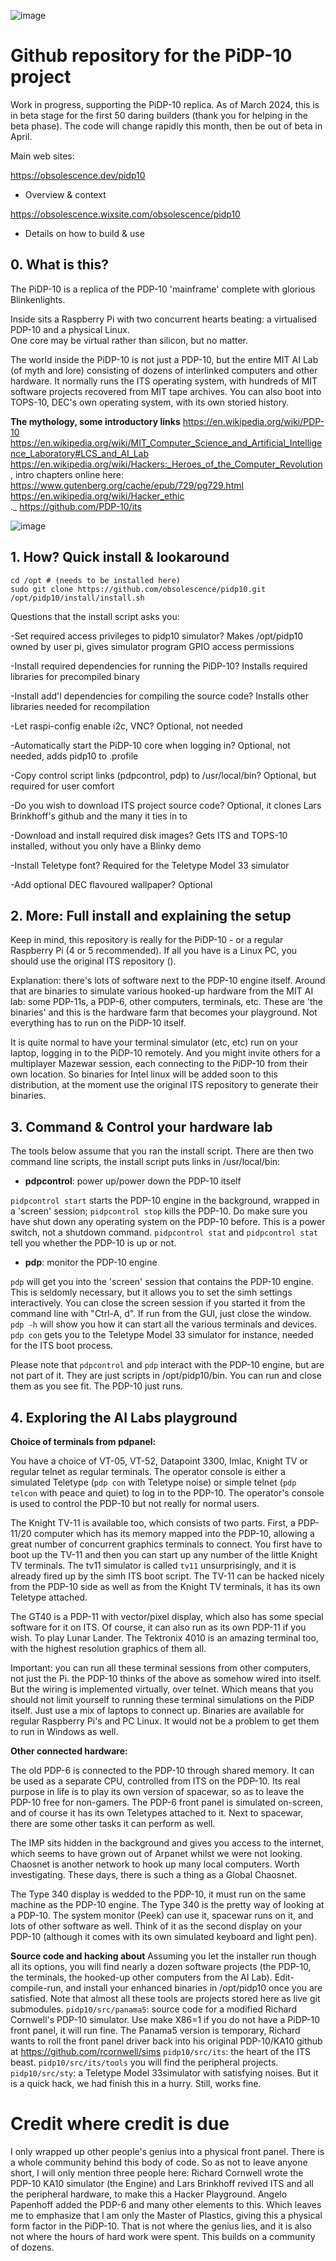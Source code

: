 ![image](https://user-images.githubusercontent.com/7725197/209851202-7e9bab6d-1ec1-4161-99de-54106cb87166.png)

# Github repository for the PiDP-10 project

Work in progress, supporting the PiDP-10 replica. 
As of March 2024, this is in beta stage for the first 50 daring builders (thank you for helping in the beta phase). The code will change rapidly this month, then be out of beta in April.

Main web sites:

https://obsolescence.dev/pidp10
- Overview & context

https://obsolescence.wixsite.com/obsolescence/pidp10
- Details on how to build & use


## 0. What is this?

The PiDP-10 is a replica of the PDP-10 'mainframe' complete with glorious Blinkenlights. 

Inside sits a Raspberry Pi with two concurrent hearts beating: a virtualised PDP-10 and a physical Linux.  
One core may be virtual rather than silicon, but no matter.

The world inside the PiDP-10 is not just a PDP-10, but the entire MIT AI Lab (of myth and lore) consisting of dozens of interlinked computers and other hardware. It normally runs the ITS operating system, with hundreds of MIT software projects recovered from MIT tape archives. You can also boot into TOPS-10, DEC's own operating system, with its own storied history.

**The mythology, some introductory links**
https://en.wikipedia.org/wiki/PDP-10  
https://en.wikipedia.org/wiki/MIT_Computer_Science_and_Artificial_Intelligence_Laboratory#LCS_and_AI_Lab  
https://en.wikipedia.org/wiki/Hackers:_Heroes_of_the_Computer_Revolution , intro chapters online here: https://www.gutenberg.org/cache/epub/729/pg729.html  
https://en.wikipedia.org/wiki/Hacker_ethic  
._
https://github.com/PDP-10/its

![image](https://user-images.githubusercontent.com/7725197/209852125-55c81735-f8c0-4956-8ba1-e912d53338ec.png)

## 1. How? Quick install & lookaround

    cd /opt # (needs to be installed here)
    sudo git clone https://github.com/obsolescence/pidp10.git
    /opt/pidp10/install/install.sh

Questions that the install script asks you:

-Set required access privileges to pidp10 simulator?
	Makes /opt/pidp10 owned by user pi, gives simulator program GPIO access permissions
 
-Install required dependencies for running the PiDP-10?
    Installs required libraries for precompiled binary
    
-Install add'l dependencies for compiling the source code?
	Installs other libraries needed for recompilation
 
-Let raspi-config enable i2c, VNC?
	Optional, not needed
 
-Automatically start the PiDP-10 core when logging in?
	Optional, not needed, adds pidp10 to .profile
 
-Copy control script links (pdpcontrol, pdp) to /usr/local/bin?
	Optional, but required for user comfort
 
-Do you wish to download ITS project source code?
	Optional, it clones Lars Brinkhoff's github and the many it ties in to
 
-Download and install required disk images?
	Gets ITS and TOPS-10 installed, without you only have a Blinky demo
 
-Install Teletype font?
	Required for the Teletype Model 33 simulator
 
-Add optional DEC flavoured wallpaper?
	Optional


## 2. More: Full install and explaining the setup

Keep in mind, this repository is really for the PiDP-10 - or a regular Raspberry Pi (4 or 5 recommended). If all you have is a Linux PC, you should use the original ITS repository ().

Explanation: there's lots of software next to the PDP-10 engine itself. Around that are binaries to simulate various hooked-up hardware from the MIT AI lab: some PDP-11s, a PDP-6, other computers, terminals, etc. These are 'the binaries' and this is the hardware farm that becomes your playground. Not everything has to run on the PiDP-10 itself.

It is quite normal to have your terminal simulator (etc, etc) run on your laptop, logging in to the PiDP-10 remotely. And you might invite others for a  multiplayer Mazewar session, each connecting to the PiDP-10 from their own location. So binaries for Intel linux will be added soon to this distribution, at the moment use the original ITS repository to generate their binaries. 


## 3. Command & Control your hardware lab

The tools below assume that you ran the install script. There are then two command line scripts, the install script puts links in /usr/local/bin:

- **pdpcontrol**: power up/power down the PDP-10 itself

`pidpcontrol start` starts the PDP-10 engine in the background, wrapped in a 'screen' session; `pidpcontrol stop` kills the PDP-10. Do make sure you have shut down any operating system on the PDP-10 before. This is a power switch, not a shutdown command. `pidpcontrol stat` and `pidpcontrol stat` tell you whether the PDP-10 is up or not.

- **pdp**: monitor the PDP-10 engine

`pdp` will get you into the 'screen' session that contains the PDP-10 engine. This is seldomly necessary, but it allows you to set the simh settings interactively. You can close the screen session if you started it from the command line with "Ctrl-A, d". If run from the GUI, just close the window.
`pdp -h` will show you how it can start all the various terminals and devices. `pdp con` gets you to the Teletype Model 33 simulator for instance, needed for the ITS boot process.

Please note that `pdpcontrol` and `pdp` interact with the PDP-10 engine, but are not part of it. They are just scripts in /opt/pidp10/bin. You can run and close them as you see fit. The PDP-10 just runs.


## 4. Exploring the AI Labs playground

**Choice of terminals from pdpanel:**

You have a choice of VT-05, VT-52, Datapoint 3300, Imlac, Knight TV or regular telnet as regular terminals. The operator console is either a simulated Teletype (`pdp con` with Teletype noise) or simple telnet (`pdp telcon` with peace and quiet) to log in to the PDP-10. The operator's console is used to control the PDP-10 but not really for normal users.

The Knight TV-11 is available too, which consists of two parts. First, a PDP-11/20 computer which has its memory mapped into the PDP-10, allowing a great number of concurrent graphics terminals to connect. You first have to boot up the TV-11 and then you can start up any number of the little Knight TV terminals. The tv11 simulator is called `tv11` unsurprisingly, and it is already fired up by the simh ITS boot script. The TV-11 can be hacked nicely from the PDP-10 side as well as from the Knight TV terminals, it has its own Teletype attached.

The GT40 is a PDP-11 with vector/pixel display, which also has some special software for it on ITS. Of course, it can also run as its own PDP-11 if you wish. To play Lunar Lander. The Tektronix 4010 is an amazing terminal too, with the highest resolution graphics of them all.

Important: you can run all these terminal sessions from other computers, not just the Pi. the PDP-10 thinks of the above as somehow wired into itself. But the wiring is implemented virtually, over telnet. Which means that you should not limit yourself to running these terminal simulations on the PiDP itself. Just use a mix of laptops to connect up. Binaries are available for regular Raspberry Pi's and PC Linux. It would not be a problem to get them to run in Windows as well.


**Other connected hardware:**

The old PDP-6 is connected to the PDP-10 through shared memory. It can be used as a separate CPU, controlled from ITS on the PDP-10. Its real purpose in life is to play its own version of spacewar, so as to leave the PDP-10 free for non-gamers. The PDP-6 front panel is simulated on-screen, and of course it has its own Teletypes attached to it. Next to spacewar, there are some other tasks it can perform as well. 

The IMP sits hidden in the background and gives you access to the internet, which seems to have grown out of Arpanet whilst we were not looking. Chaosnet is another network to hook up many local computers. Worth investigating. These days, there is such a thing as a Global Chaosnet. 

The Type 340 display is wedded to the PDP-10, it must run on the same machine as the PDP-10 engine. The Type 340 is the pretty way of looking at a PDP-10. The system monitor (Peek) can use it, spacewar runs on it, and lots of other software as well. Think of it as the second display on your PDP-10 (although it comes with its own simulated keyboard and light pen).


**Source code and hacking about**
Assuming you let the installer run though all its options, you will find nearly a dozen software projects (the PDP-10, the terminals, the hooked-up other computers from the AI Lab). Edit-compile-run, and install your enhanced binaries in /opt/pidp10 once you are satisfied. Note that almost all these tools are projects stored here as live git submodules.
`pidp10/src/panama5`: source code for a modified Richard Cornwell's PDP-10 simulator. Use make X86=1 if you do not have a PiDP-10 front panel, it will run fine. 
	The Panama5 version is temporary, Richard wants to roll the front panel driver back into his original PDP-10/KA10 github at https://github.com/rcornwell/sims
`pidp10/src/its`: the heart of the ITS beast. 
`pidp10/src/its/tools` you will find the peripheral projects.
`pidp10/src/sty`: a Teletype Model 33simulator with satisfying noises. But it is a quick hack, we had finish this in a hurry. Still, works fine.


# Credit where credit is due
I only wrapped up other people's genius into a physical front panel. There is a whole community behind this body of code. So as not to leave anyone short, I will only mention three people here: Richard Cornwell wrote the PDP-10 KA10 simulator (the Engine) and Lars Brinkhoff revived ITS and all the peripheral hardware, to make this a Hacker Playground. Angelo Papenhoff added the PDP-6 and many other elements to this. Which leaves me to emphasize that I am only the Master of Plastics, giving this a physical form factor in the PiDP-10. That is not where the genius lies, and it is also not where the hours of hard work were spent. This builds on a community of dozens.
